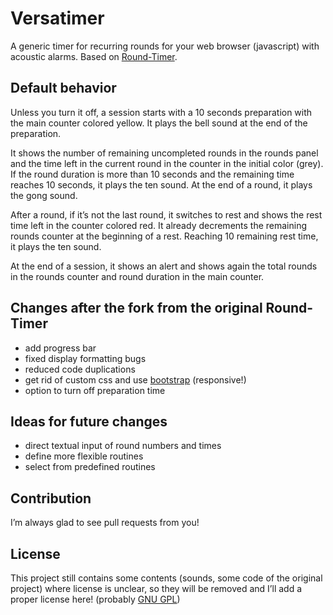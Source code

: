 Versatimer
===========

A generic timer for recurring rounds for your web browser (javascript) with acoustic alarms. Based on [Round-Timer](https://github.com/mciocca/Round-Timer).

## Default behavior

Unless you turn it off, a session starts with a 10 seconds preparation with the main counter colored yellow. It plays the bell sound at the end of the preparation.

It shows the number of remaining uncompleted rounds in the rounds panel and the time left in the current round in the counter in the initial color (grey). If the round duration is more than 10 seconds and the remaining time reaches 10 seconds, it plays the ten sound. At the end of a round, it plays the gong sound.

After a round, if it’s not the last round, it switches to rest and shows the rest time left in the counter colored red. It already decrements the remaining rounds counter at the beginning of a rest. Reaching 10 remaining rest time, it plays the ten sound.

At the end of a session, it shows an alert and shows again the total rounds in the rounds counter and round duration in the main counter.

## Changes after the fork from the original Round-Timer

* add progress bar
* fixed display formatting bugs
* reduced code duplications
* get rid of custom css and use [bootstrap](http://getbootstrap.com) (responsive!)
* option to turn off preparation time

## Ideas for future changes

* direct textual input of round numbers and times
* define more flexible routines
* select from predefined routines

## Contribution

I’m always glad to see pull requests from you!

## License

This project still contains some contents (sounds, some code of the original project) where license is unclear, so they will be removed and I’ll add a proper license here! (probably [GNU GPL](http://www.gnu.org/licenses/gpl.html))
